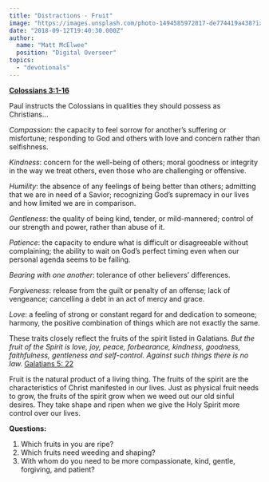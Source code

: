 ```yaml
---
title: "Distractions - Fruit"
image: "https://images.unsplash.com/photo-1494585972817-de774419a438?ixlib=rb-0.3.5&q=85&fm=jpg&crop=entropy&cs=srgb&ixid=eyJhcHBfaWQiOjk2NjF9&s=22b5143fbffc0e4436dc5b40bfa2463c"
date: "2018-09-12T19:40:30.000Z"
author:
  name: "Matt McElwee"
  position: "Digital Overseer"
topics:
  - "devotionals"
---
```

**[Colossians 3:1-16](https://www.biblegateway.com/passage/?search=Colossians3:1-16)**

Paul instructs the Colossians in qualities they should possess as Christians…  
 
_Compassion_: the capacity to feel sorrow for anotherʼs suffering or misfortune; responding to God and others with love and concern rather than selfishness.
 
_Kindness_:   concern for the well-being of others; moral goodness or integrity in the way we treat others, even those who are challenging or offensive.
 
_Humility_:  the absence of any feelings of being better than others; admitting that we are in need of a Savior; recognizing God’s supremacy in our lives and how limited we are in comparison.
 
_Gentleness_:  the quality of being kind, tender, or mild-mannered; control of our strength and power, rather than abuse of it.
 
_Patience_:  the capacity to endure what is difficult or disagreeable without complaining; the ability to wait on God’s perfect timing even when our personal agenda seems to be failing.
 
_Bearing with one another_:  tolerance of other believers’ differences.
 
_Forgiveness_:  release from the guilt or penalty of an offense; lack of vengeance; cancelling a debt in an act of mercy and grace.
 
_Love_:  a feeling of strong or constant regard for and dedication to someone; harmony, the positive combination of things which are not exactly the same.
 
These traits closely reflect the fruits of the spirit listed in Galatians. _But the fruit of the Spirit is love, joy, peace, forbearance, kindness, goodness, faithfulness,  gentleness and self-control.  Against such things there is no law._
[Galatians 5: 22]( https://www.biblegateway.com/passage/?search=Galatians5:22)
 
Fruit is the natural product of a living thing.  The fruits of the spirit are the characteristics of Christ manifested in our lives.  Just as physical fruit needs to grow, the fruits of the spirit grow when we weed out our old sinful desires.  They take shape and ripen when we give the Holy Spirit more control over our lives.  
 
**Questions:**
1. Which fruits in you are ripe?   
2. Which fruits need weeding and shaping?
3. With whom do you need to be more compassionate, kind, gentle, forgiving, and patient?